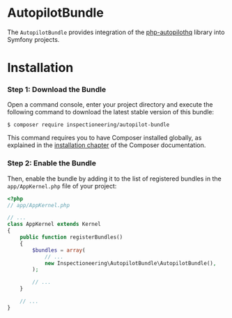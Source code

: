 AutopilotBundle
===============

The `AutopilotBundle` provides integration of the [php-autopilothq](https://github.com/dekalee/php-autopilothq) library into Symfony projects.

Installation
============

### Step 1: Download the Bundle

Open a command console, enter your project directory and execute the
following command to download the latest stable version of this bundle:

```console
$ composer require inspectioneering/autopilot-bundle
```

This command requires you to have Composer installed globally, as explained
in the [installation chapter](https://getcomposer.org/doc/00-intro.md)
of the Composer documentation.

### Step 2: Enable the Bundle

Then, enable the bundle by adding it to the list of registered bundles
in the `app/AppKernel.php` file of your project:

```php
<?php
// app/AppKernel.php

// ...
class AppKernel extends Kernel
{
    public function registerBundles()
    {
        $bundles = array(
            // ...
            new Inspectioneering\AutopilotBundle\AutopilotBundle(),
        );

        // ...
    }

    // ...
}
```